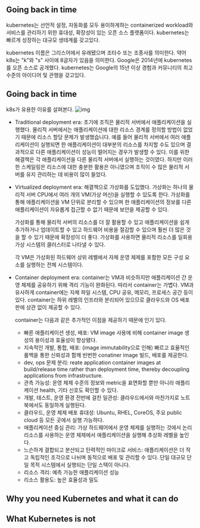 ## Going back in time
kubernetes는 선언적 설정, 자동화를 모두 용이하게하는 containerized workload와 서비스를 관리하기 위한 휴대성, 확장성이 있는 오픈 소스 플랫폼이다. kubernetes는 빠르게 성장하는 대규모 생테계를 갖고있다.

kubernetes 이름은 그리스어에서 유래됐으며 조타수 또는 조종사를 의미한다. 약어 k8s는 "k"와 "s" 사이에 8글자가 있음을 의미한다. Google은 2014년에 kubernetes를 오픈 소스로 공개했다. kubernetes는 Google의 15년 이상 경험과 커뮤니티의 최고 수준의 아이디어 및 관행을 갖고있다.

## Going back in time
k8s가 유용한 이유를 살펴본다.
![img](https://kubernetes.io/images/docs/Container_Evolution.svg)

- Traditional deployment era: 초기에 조직은 물리적 서버에서 애플리케이션을 실행했다. 물리적 서버에서는 애플리케이션에 대한 리소스 경계를 정의할 방법이 없었기 때문에 리소스 할당 문제가 발생했습니다. 예를 들어 물리적 서버에서 여러 애플리케이션이 실행되면 한 애플리케이션이 대부분의 리소스를 차지할 수도 있으며 결과적으로 다른 애플리케이션이 성능이 떨어지는 경우가 발생할 수 있다. 이를 위한 해결책은 각 애플리케이션을 다른 물리적 서버에서 실행하는 것이였다. 하지만 이러한 스케일링은 리소스에 대한 충분한 활용은 아니였으며 조직이 수 많은 물리적 서버를 유지 관리하는 데 비용이 많이 들었다.
- Virtualized deployment era: 해결책으로 가상화를 도입했다. 가상화는 하나의 물리적 서버 CPU에서 여러 개의 VM(가상 머신)을 실행할 수 있도록 한다. 가상화를 통해 애플리케이션을 VM 단위로 분리할 수 있으며 한 애플리케이션의 정보를 다른 애플리케이션이 자유롭게 접근할 수 없기 때문에 보안을 제공할 수 있다.

    가상화를 통해 물리적 서버의 리소스를 더 잘 활용할 수 있고 애플리케이션을 쉽게 추가하거나 업데이트할 수 있고 하드웨어 비용을 절감할 수 있으며 훨씬 더 많은 것을 할 수 있기 때문에 확장성이 더 좋다. 가상화를 사용하면 물리적 리소스를 일회용 가상 시스템의 클러스터로 나타낼 수 있다.

    각 VM은 가상화된 하드웨어 상위 레벨에서 자체 운영 체제를 포함한 모든 구성 요소를 실행하는 전체 시스템이다.
- Container deployment era: container는 VM과 비슷하지만 애플리케이션 간 운영 체제를 공유하기 위해 격리 기능이 완화된다. 따라서 container는 가볍다. VM과 유사하게 container에는 자체 파일 시스템, CPU 공유, 메모리, 프로세스 공간 등이 있다. container는 하위 레벨의 인프라와 분리되어 있으므로 클라우드와 OS 배포판에 상관 없이 제공할 수 있다.
    
    container는 다음과 같은 추가적인 이점을 제공하기 때문에 인기 있다.
    - 빠른 애플리케이션 생성, 배포: VM image 사용에 비해 container image 생성의 용이성과 효율성이 향상됐다.
    - 지속적인 개발, 통합, 배포: (image immutability으로 인해) 빠르고 효율적인 롤백을 통한 신뢰성과 함께 빈번한 conatiner image 빌드, 배포를 제공한다.
    - dev, ops 문제 분리: reate application container images at build/release time rather than deployment time, thereby decoupling applications from infrastructure.
    - 관측 가능성: 운영 체제 수준의 정보와 metric을 표면화할 뿐만 아니라 애플리케이션 health, 기타 신호도 확인할 수 있다.
    - 개발, 테스트, 운영 환경 전반에 걸친 일관성: 클라우드에서와 마찬가지로 노트북에서도 동일하게 실행된다.
    - 클라우드, 운영 체제 배포 휴대성: Ubuntu, RHEL, CoreOS, 주요 public cloud 등 모든 곳에서 실행 가능하다.
    - 애플리케이션 중심 관리: 가상 하드웨어에서 운영 체제를 실행하는 것에서 논리 리소스를 사용하는 운영 체제에서 애플리케이션을 실행해 추상화 레벨을 높인다.
    - 느슨하게 결합되고 분산되고 탄력적인 마이크로 서비스: 애플리케이션은 더 작고 독립적인 조각으로 나뉘며 동적으로 배포 및 관리할 수 있다. 단일 대규모 단일 목적 시스템에서 실행되는 단일 스택이 아니다.
    - 리소스 격리: 예측 가능한 애플리케이션 성능
    - 리소스 활용도: 높은 효율성과 밀도

## Why you need Kubernetes and what it can do

## What Kubernetes is not